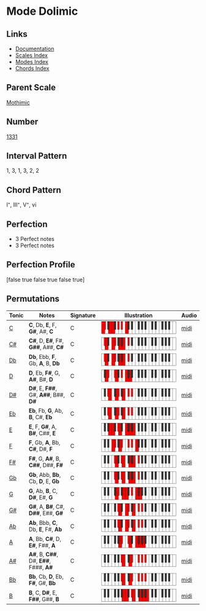 # Mode Dolimic

## Links

- [Documentation](README.md)
- [Scales Index](Scales.md)
- [Modes Index](Modes.md)
- [Chords Index](Chords.md)

## Parent Scale

[Mothimic](ScaleMothimic.md)

## Number

[1331](https://ianring.com/musictheory/scales/1331)

## Interval Pattern

1, 3, 1, 3, 2, 2

## Chord Pattern

I⁺, III⁺, V⁺, vi

## Perfection

- 3 Perfect notes
- 3 Perfect notes

## Perfection Profile

[false true false true false true]

## Permutations

| Tonic | Notes | Signature | Illustration | Audio |
|-------|-------|-----------|--------------|-------|
| [C](ModeCNaturalDolimic.md) | **C**, Db, **E**, F, **G#**, A#, **C** | C | ![CNaturalDolimic](ModeCNaturalDolimic.png) | [midi](https://github.com/edipermadi/music/blob/main/docs/ModeCNaturalDolimic.mid?raw=true) |
| [C#](ModeCSharpDolimic.md) | **C#**, D, **E#**, F#, **G##**, A##, **C#** | C | ![CSharpDolimic](ModeCSharpDolimic.png) | [midi](https://github.com/edipermadi/music/blob/main/docs/ModeCSharpDolimic.mid?raw=true) |
| [Db](ModeDFlatDolimic.md) | **Db**, Ebb, **F**, Gb, **A**, B, **Db** | C | ![DFlatDolimic](ModeDFlatDolimic.png) | [midi](https://github.com/edipermadi/music/blob/main/docs/ModeDFlatDolimic.mid?raw=true) |
| [D](ModeDNaturalDolimic.md) | **D**, Eb, **F#**, G, **A#**, B#, **D** | C | ![DNaturalDolimic](ModeDNaturalDolimic.png) | [midi](https://github.com/edipermadi/music/blob/main/docs/ModeDNaturalDolimic.mid?raw=true) |
| [D#](ModeDSharpDolimic.md) | **D#**, E, **F##**, G#, **A##**, B##, **D#** | C | ![DSharpDolimic](ModeDSharpDolimic.png) | [midi](https://github.com/edipermadi/music/blob/main/docs/ModeDSharpDolimic.mid?raw=true) |
| [Eb](ModeEFlatDolimic.md) | **Eb**, Fb, **G**, Ab, **B**, C#, **Eb** | C | ![EFlatDolimic](ModeEFlatDolimic.png) | [midi](https://github.com/edipermadi/music/blob/main/docs/ModeEFlatDolimic.mid?raw=true) |
| [E](ModeENaturalDolimic.md) | **E**, F, **G#**, A, **B#**, C##, **E** | C | ![ENaturalDolimic](ModeENaturalDolimic.png) | [midi](https://github.com/edipermadi/music/blob/main/docs/ModeENaturalDolimic.mid?raw=true) |
| [F](ModeFNaturalDolimic.md) | **F**, Gb, **A**, Bb, **C#**, D#, **F** | C | ![FNaturalDolimic](ModeFNaturalDolimic.png) | [midi](https://github.com/edipermadi/music/blob/main/docs/ModeFNaturalDolimic.mid?raw=true) |
| [F#](ModeFSharpDolimic.md) | **F#**, G, **A#**, B, **C##**, D##, **F#** | C | ![FSharpDolimic](ModeFSharpDolimic.png) | [midi](https://github.com/edipermadi/music/blob/main/docs/ModeFSharpDolimic.mid?raw=true) |
| [Gb](ModeGFlatDolimic.md) | **Gb**, Abb, **Bb**, Cb, **D**, E, **Gb** | C | ![GFlatDolimic](ModeGFlatDolimic.png) | [midi](https://github.com/edipermadi/music/blob/main/docs/ModeGFlatDolimic.mid?raw=true) |
| [G](ModeGNaturalDolimic.md) | **G**, Ab, **B**, C, **D#**, E#, **G** | C | ![GNaturalDolimic](ModeGNaturalDolimic.png) | [midi](https://github.com/edipermadi/music/blob/main/docs/ModeGNaturalDolimic.mid?raw=true) |
| [G#](ModeGSharpDolimic.md) | **G#**, A, **B#**, C#, **D##**, E##, **G#** | C | ![GSharpDolimic](ModeGSharpDolimic.png) | [midi](https://github.com/edipermadi/music/blob/main/docs/ModeGSharpDolimic.mid?raw=true) |
| [Ab](ModeAFlatDolimic.md) | **Ab**, Bbb, **C**, Db, **E**, F#, **Ab** | C | ![AFlatDolimic](ModeAFlatDolimic.png) | [midi](https://github.com/edipermadi/music/blob/main/docs/ModeAFlatDolimic.mid?raw=true) |
| [A](ModeANaturalDolimic.md) | **A**, Bb, **C#**, D, **E#**, F##, **A** | C | ![ANaturalDolimic](ModeANaturalDolimic.png) | [midi](https://github.com/edipermadi/music/blob/main/docs/ModeANaturalDolimic.mid?raw=true) |
| [A#](ModeASharpDolimic.md) | **A#**, B, **C##**, D#, **E##**, F###, **A#** | C | ![ASharpDolimic](ModeASharpDolimic.png) | [midi](https://github.com/edipermadi/music/blob/main/docs/ModeASharpDolimic.mid?raw=true) |
| [Bb](ModeBFlatDolimic.md) | **Bb**, Cb, **D**, Eb, **F#**, G#, **Bb** | C | ![BFlatDolimic](ModeBFlatDolimic.png) | [midi](https://github.com/edipermadi/music/blob/main/docs/ModeBFlatDolimic.mid?raw=true) |
| [B](ModeBNaturalDolimic.md) | **B**, C, **D#**, E, **F##**, G##, **B** | C | ![BNaturalDolimic](ModeBNaturalDolimic.png) | [midi](https://github.com/edipermadi/music/blob/main/docs/ModeBNaturalDolimic.mid?raw=true) |
